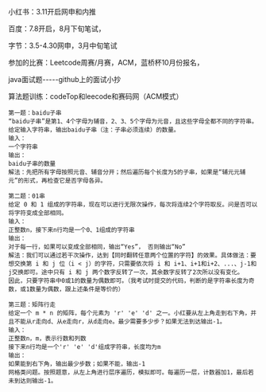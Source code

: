小红书：3.11开启网申和内推

百度：7.8开启，8月下旬笔试，

字节：3.5-4.30网申，3月中旬笔试

参加的比赛：Leetcode周赛/月赛，ACM，蓝桥杯10月份报名，

java面试题-----github上的面试小抄

算法题训练：codeTop和leecode和赛码网（ACM模式）

```
第一题：baidu子串
“baidu子串”是第1、4个字母为辅音，2、3、5个字母为元音，且这些字母全都不同的字符串。给定输入字符串，输出baidu子串（注：子串必须连续）的数量。
输入：
一个字符串
输出：
baidu子串的数量
解法：先把所有字母按照元音、辅音分开；然后遍历每个长度为5的子串，如果是“辅元元辅元”的形式，再检查它是否字母各异。
```

```
第二题：01串
给定 0 和 1 组成的字符串，现在可以进行无限次操作，每次将连续2个字符取反。问是否可以将字符变成全部相同。
输入：
正整数n，接下来n行均是一个0、1组成的字符串
输出：
对于每一行，如果可以变成全部相同，输出“Yes”， 否则输出“No”
解法：我们可以通过若干次操作，达到【同时翻转任意两个位置的字符】的效果。具体做法：要想交换第 i 和 j 位（i < j）的字符，只需要依次将 i 和 i+1、i+1和i+2、...、j-1和j交换即可。途中只有 i 和 j 两个数字反转了一次，其余数字反转了2次所以没有变化。
因此，只要字符串中0或1的数量为偶数即可。（我考试时提交的代码，判断的是字符串长度为奇数，或1数量为偶数，跟上述条件是等价的）
```

```
第三题：矩阵行走
给定一个 m * n 的矩阵，每个元素为 'r' 'e' 'd' 之一。小红要从左上角走到右下角，并且不能从r走向d、从e走向r，从d走向e。最少需要多少步？如果无法到达输出-1。
输入：
正整数n，m，表示行数和列数
接下来n行均是一个'r' 'e' 'd'组成字符串，长度均为m
输出：
如果能到右下角，输出最少步数；如果不能，输出-1
网格类问题。按照题意，从左上角进行层序遍历，模拟即可。每遍历一层，计数器加1，最后若未到达则输出-1。
```

